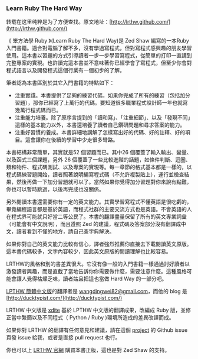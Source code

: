 ### Learn Ruby The Hard Way

转载在这里纯粹是为了方便查找。原文地址：[http://lrthw.github.com/](http://lrthw.github.com/)

《 笨方法學 Ruby 》(Learn Ruby The Hard Way)是 Zed Shaw 編寫的一本Ruby 入門書籍。適合對電腦了解不多，沒有學過寫程式，但對寫程式感興趣的朋友學習使用。這本書以習題的方式引導讀者一步一步學習寫程式，從簡單的打印一直講到完整專案的實現。也許讀完這本書並不意味著你已經學會了寫程式，但至少你會對程式語言以及開發程式這個行業有一個初步的了解。

筆者認為本書區別於其它入門書籍的特點如下：

* 注重實踐。本書提供了足夠的練習代碼，如果你完成了所有的練習（包括加分習題），那你已經寫了上萬行的代碼。要知道很多職業程式設計師一年也就寫幾萬行程式碼而已。
* 注重能力培養。除了原序言提到的「讀和寫」、「注重細節」、以及「發現不同」這樣的基本能力以外，本書還培養了讀者自己鑽研問題和尋求答案的能力。
* 注重好習慣的養成。本書詳細地講解了怎樣寫出好的代碼、好的註釋、好的項目。這會讓你在後續的學習中少走很多彎路。

本書結構非常簡單，其實就是52 個習題而已。其中26 個覆蓋了輸入輸出、變量、以及函式三個課題，另外 26 個覆蓋了一些比較進階的話題，如條件判斷、迴圈、類和物件、程式碼測試、以及專案的實現等。每一章節的格式基本都是一樣的，以程式碼練習題開始，讀者照著說明編寫程式碼（不允許複製貼上），運行並檢查結果，然後再做一下加分習題就可以了。當然如果你覺得加分習題對你來說有點難，你也可以暫時跳過，以後再完成也沒關係。

另外閱讀本書還需要你有一定的英文能力。其實學習寫程式不懂英語是很吃虧的，畢竟編程語言都是基於英語，而程式社群的主要交流方式也是英語。不會英語的人在程式界可能就只好當二等公民了。本書的翻譯盡量保留了所有的英文專業詞彙（可能會有中文說明），而且遵照 Zed 的建議，程式碼及答案部分沒有翻譯成中文，讀者看到不懂的地方，請自己查字典解決。

如果你對自己的英文能力比較有信心，譯者強烈推薦你直接去下載閱讀英文原版。這本書代碼較多，文字內容較少，因此英文原版的閱讀理解也比較容易。

LRTHW的風格和別的書差異很大。它沒有像一般的入門書籍一樣通過討好讀者以激發讀者興趣，而是直截了當地告訴你你需要做什麼，需要注意什麼。這種風格可能會讓人覺得枯燥乏味，讀者姑且把這也當做 Hard Way 的一部分吧。

[LPTHW 簡體中文版](http://readthedocs.org/docs/learn-python-the-hard-way-zh_cn-translation/en/latest/index.html)的翻譯者是 [wangdingwei82@gmail.com](wangdingwei82@gmail.com)，而他的 blog 是 [http://ducktypist.com/](http://ducktypist.com/)

LRTHW 中文版是  [xdite](http://blog.xdite.net/) 基於 LPTHW 中文版的翻譯成果，改編成 Ruby 版，並修正當中繁簡以及不同程式（ Python / Ruby )環境所造成的差異改譯而成。

如果你對 LRTHW 的翻譯有任何意見和建議，請在這個 [project](http://github.com/lrthw/lrthw.github.com/) 的 Github issue 頁發 issue 給我，或者是直接 pull request 也行。

你也可以上 [LRTHW 官網](http://ruby.learncodethehardway.org/) 購買本書正版，這也是對 Zed Shaw 的支持。

